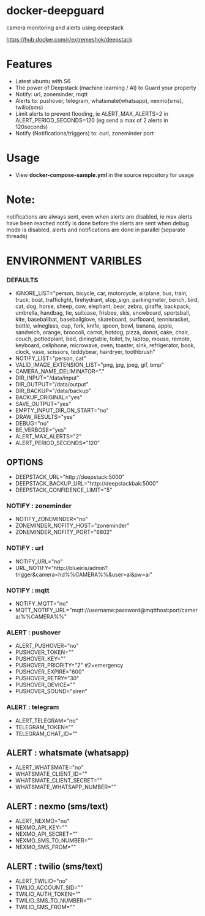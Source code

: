 # docker-deepguard
camera monitoring and alerts using deepstack

https://hub.docker.com/r/extremeshok/deepstack

# Features
* Latest ubuntu with S6
* The power of Deepstack (machine learning / AI) to Guard your property
* Notify: url, zoneminder, mqtt
* Alerts to: pushover, telegram, whatsmate(whatsapp), nexmo(sms), twilio(sms)
* Limit alerts to prevent flooding, ie ALERT_MAX_ALERTS=2 in ALERT_PERIOD_SECONDS=120 (eg send a max of 2 alerts in 120seconds)
* Notify (Notifications/triggers) to: curl, zoneminder port

# Usage
* View **docker-compose-sample.yml** in the source repository for usage

# Note:
notifications are always sent, even when alerts are disabled, ie max alerts have been reached
notify is done before the alerts are sent
when debug mode is disabled, alerts and notifications are done in parallel (separate threads)

# ENVIRONMENT VARIBLES
### DEFAULTS
* IGNORE_LIST="person, bicycle, car, motorcycle, airplane, bus, train, truck, boat, trafficlight, firehydrant, stop_sign, parkingmeter, bench, bird, cat, dog, horse, sheep, cow, elephant, bear, zebra, giraffe, backpack, umbrella, handbag, tie, suitcase, frisbee, skis, snowboard, sportsball, kite, baseballbat, baseballglove, skateboard, surfboard, tennisracket, bottle, wineglass, cup, fork, knife, spoon, bowl, banana, apple, sandwich, orange, broccoli, carrot, hotdog, pizza, donot, cake, chair, couch, pottedplant, bed, diningtable, toilet, tv, laptop, mouse, remote, keyboard, cellphone, microwave, oven, toaster, sink, refrigerator, book, clock, vase, scissors, teddybear, hairdryer, toothbrush"
* NOTIFY_LIST="person, cat"
* VALID_IMAGE_EXTENSION_LIST="png, jpg, jpeg, gif, bmp"
* CAMERA_NAME_DELIMINATOR="."
* DIR_INPUT="/data/input"
* DIR_OUTPUT="/data/output"
* DIR_BACKUP="/data/backup"
* BACKUP_ORIGINAL="yes"
* SAVE_OUTPUT="yes"
* EMPTY_INPUT_DIR_ON_START="no"
* DRAW_RESULTS="yes"
* DEBUG="no"
* BE_VERBOSE="yes"
* ALERT_MAX_ALERTS="2"
* ALERT_PERIOD_SECONDS="120"

## OPTIONS
* DEEPSTACK_URL="http://deepstack:5000"
* DEEPSTACK_BACKUP_URL="http://deepstackbak:5000"
* DEEPSTACK_CONFIDENCE_LIMIT="5"

### NOTIFY : zoneminder
* NOTIFY_ZONEMINDER="no"
* ZONEMINDER_NOFITY_HOST="zoneminder"
* ZONEMINDER_NOFITY_PORT="6802"

### NOTIFY : url
* NOTIFY_URL="no"
* URL_NOTIFY="http://blueiris/admin?trigger&camera=hd%%CAMERA%%&user=ai&pw=ai"

### NOTIFY : mqtt
* NOTIFY_MQTT="no"
* MQTT_NOTIFY_URL="mqtt://username:password@mqtthost:port/camera/%%CAMERA%%"

### ALERT : pushover
* ALERT_PUSHOVER="no"
* PUSHOVER_TOKEN=""
* PUSHOVER_KEY=""
* PUSHOVER_PRIORITY="2" #2=emergency
* PUSHOVER_EXPIRE="600"
* PUSHOVER_RETRY="30"
* PUSHOVER_DEVICE=""
* PUSHOVER_SOUND="siren"

### ALERT : telegram
* ALERT_TELEGRAM="no"
* TELEGRAM_TOKEN=""
* TELEGRAM_CHAT_ID=""

## ALERT : whatsmate (whatsapp)
* ALERT_WHATSMATE="no"
* WHATSMATE_CLIENT_ID=""
* WHATSMATE_CLIENT_SECRET=""
* WHATSMATE_WHATSAPP_NUMBER=""

## ALERT : nexmo (sms/text)
* ALERT_NEXMO="no"
* NEXMO_API_KEY=""
* NEXMO_API_SECRET=""
* NEXMO_SMS_TO_NUMBER=""
* NEXMO_SMS_FROM=""

## ALERT : twilio (sms/text)
* ALERT_TWILIO="no"
* TWILIO_ACCOUNT_SID=""
* TWILIO_AUTH_TOKEN=""
* TWILIO_SMS_TO_NUMBER=""
* TWILIO_SMS_FROM=""
